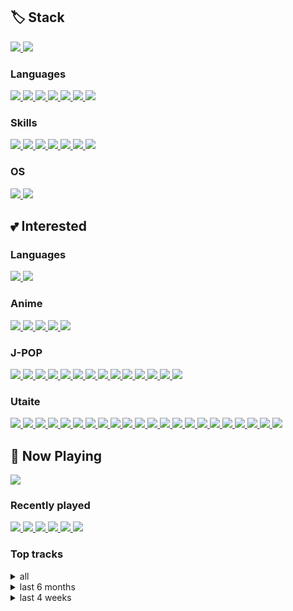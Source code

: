 ## 🏷️ Stack ##

<a href="https://wakatime.com/@dfd022b5-5fb8-4671-8787-d6ea7cca7720">
    <img src="https://wakatime.com/badge/user/dfd022b5-5fb8-4671-8787-d6ea7cca7720.svg">
</a>
<a href="https://wakatime.com/@53181dd6-2d1c-42dd-b06a-794b81353c45">
    <img src="https://wakatime.com/badge/user/53181dd6-2d1c-42dd-b06a-794b81353c45.svg">
</a>

### Languages ###

<a href="https://dart.dev/">
    <img src="https://img.shields.io/badge/Dart-0175C2?logo=dart&logoColor=white">
</a>
<a href="https://kotlinlang.org">
    <img src="https://img.shields.io/badge/Kotlin-7F52FF?logo=kotlin&logoColor=white">
</a>
<a href="https://www.typescriptlang.org">
    <img src="https://img.shields.io/badge/TypeScript-3178C6?logo=typescript&logoColor=white">
</a>
<a href="https://developer.mozilla.org/ko/docs/Web/JavaScript">
    <img src="https://img.shields.io/badge/JavaScript-F7DF1E?logo=javascript&logoColor=white">
</a>
<a href="https://python.org">
    <img src="https://img.shields.io/badge/Python-3776AB?logo=python&logoColor=white">
</a>
<a href="https://java.com">
    <img src="https://img.shields.io/badge/Java-007396?logo=java&logoColor=white">
</a>
<a href="https://php.net">
    <img src="https://img.shields.io/badge/PHP-777BB4?logo=php&logoColor=white">
</a>

### Skills ###

<a href="https://flutter.dev">
    <img src="https://img.shields.io/badge/Flutter-02569B?logo=flutter&logoColor=white">
</a>
<a href="https://developer.android.com">
    <img src="https://img.shields.io/badge/Android-3DDC84?logo=android&logoColor=white">
</a>
<a href="https://reactivex.io">
    <img src="https://img.shields.io/badge/ReactiveX-B7178C?logo=ReactiveX&logoColor=white">
</a>
<a href="https://nodejs.org">
    <img src="https://img.shields.io/badge/Node.js-339933?logo=node.js&logoColor=white">
</a>
<a href="https://vuejs.org">
    <img src="https://img.shields.io/badge/Vue.js-4FC08D?logo=vue.js&logoColor=white">
</a>
<a href="https://aws.amazon.com">
    <img src="https://img.shields.io/badge/AWS-232F3E?logo=amazonaws&logoColor=white">
</a>
<a href="https://spring.io">
    <img src="https://img.shields.io/badge/Spring-6DB33F?logo=spring&logoColor=white">
</a>

### OS ###

<a href="https://apple.com/macos">
    <img src="https://img.shields.io/badge/Mac-000000?logo=macos&logoColor=white">    
</a>
<a href="https://debian.org">
    <img src="https://img.shields.io/badge/Debian-A81D33?logo=debian&logoColor=white">
</a>

## 💕 Interested ##

### Languages ###

<a href="https://rust-lang.org">
    <img src="https://img.shields.io/badge/Rust-000000?logo=rust&logoColor=white">
</a>
<a href="https://developer.apple.com/swift">
    <img src="https://img.shields.io/badge/Swift-F05138?logo=swift&logoColor=white">
</a>

### Anime ###

<a href="http://www.tbs.co.jp/clannad/clannad1/index-j.html">
    <img src="https://img.shields.io/badge/CLANNAD-C76F5F">    
</a>
<a href="https://07th-expansion.net/hig_gensaku">
    <img src="https://img.shields.io/badge/Higurashi When They Cry-FA0102">
</a>
<a href="http://sakurasou.dengeki.com/">
    <img src="https://img.shields.io/badge/The Pet Girl of Sakurasou-E5058F">
</a>
<a href="http://violet-evergarden.jp/">
    <img src="https://img.shields.io/badge/Violet Evergarden-4A9D85">
</a>
<a href="https://tenkinoko.com/">
    <img src="https://img.shields.io/badge/Weathering with You-2CA1F9">
</a>

### J-POP ###

<a href="https://yuyu-ege.jp">
    <img src="https://img.shields.io/badge/yu--yu-34A497">
</a>
<a href="https://aimer-web.jp/">
    <img src="https://img.shields.io/badge/Aimer-A7C2CD">
</a>
<a href="https://aimyong.net">
    <img src="https://img.shields.io/badge/Aimyon-068AE7">
</a>
<a href="https://backnumber.info/">
    <img src="https://img.shields.io/badge/back number-2B2F27">
</a>
<a href="http://lxixsxa.com">
    <img src="https://img.shields.io/badge/LiSA-FAD8DD">
</a>
<a href="https://www.373official.com/">
    <img src="https://img.shields.io/badge/Minami-82A0D5">
</a>
<a href="https://radwimps.jp">
    <img src="https://img.shields.io/badge/RADWIMPS-1D313F">
</a>
<a href="http://www.reona-reona.com/">
    <img src="https://img.shields.io/badge/ReoNa-C62838">
</a>
<a href="http://supercell.jp">
    <img src="https://img.shields.io/badge/supercell-374A59">
</a>
<a href="https://wug-portal.jp">
    <img src="https://img.shields.io/badge/WUG-006039">
</a>
<a href="https://yoasobi-music.jp">
    <img src="https://img.shields.io/badge/YOASOBI-F35B76">
</a>
<a href="https://yorushika.com/">
    <img src="https://img.shields.io/badge/Yorushika-241718">
</a>
<a href="https://youtube.com/channel/UC2iRI4qf-H_BdpsS8mMEjZQ">
    <img src="https://img.shields.io/badge/Yuika-76ADCD">
</a>
<a href="https://zutomayo.net/">
    <img src="https://img.shields.io/badge/ZUTOMAYO-754D8E">
</a>

### Utaite ###

<a href="https://youtube.com/channel/UCvp05KhK2ShzaA54CKuE0ow">
    <img src="https://img.shields.io/badge/Ayaponzu*-FEC274">
</a>
<a href="https://youtube.com/channel/UCoinyAuvhTzmJKv12IIkMFA">
    <img src="https://img.shields.io/badge/Cereus-696E59">
</a>
<a href="https://youtube.com/channel/UC5Ce1XGat0JJOXcFWZl1jcg">
    <img src="https://img.shields.io/badge/Dalmabal-EA37DE">
</a>
<a href="https://youtube.com/channel/UCUEvXLdpCtbzzDkcMI96llg">
    <img src="https://img.shields.io/badge/DAZBEE-010000">
</a>
<a href="https://youtube.com/channel/UCRKcKB_CKc7FeFXS7ouSvDw">
    <img src="https://img.shields.io/badge/ENE-FF6DA1">
</a>
<a href="https://youtube.com/channel/UC8aUF9ipzQb2jTHlFoFZ1Vg">
    <img src="https://img.shields.io/badge/Hanatan-BE191C">
</a>
<a href="https://youtube.com/channel/UCw9Rb-CFuDKjkYkrku_g01g">
    <img src="https://img.shields.io/badge/Hiina-FCB3B3">
</a>
<a href="https://youtube.com/channel/UCdvq5i3RyRsoTqITD1xSxNw">
    <img src="https://img.shields.io/badge/Hiiragi Yuka-856791">
</a>
<a href="https://youtube.com/channel/UCShXNLMXCfstmWKH_q86B8w">
    <img src="https://img.shields.io/badge/Kano-C1AEA0">
</a>
<a href="https://youtube.com/channel/UCW0p7VdWVO0bn0_FELopJpQ">
    <img src="https://img.shields.io/badge/Kohana Lam-6380AD">
</a>
<a href="https://youtube.com/channel/UCtOy6aKyz2ltSKSkQccXVGA">
    <img src="https://img.shields.io/badge/Kurokumo-5A4758">
</a>
<a href="https://nicovideo.jp/user/26013622">
    <img src="https://img.shields.io/badge/Lai Lai-70AF2F">
</a>
<a href="https://youtube.com/channel/UCT4_Eu49Yy0ydqP57DUl3nQ">
    <img src="https://img.shields.io/badge/Majiko-D2CBD4">
</a>
<a href="https://youtube.com/channel/UCS7Ol_vxh1Ckw-E2t084ypQ">
    <img src="https://img.shields.io/badge/Mary-F2F2F2">
</a>
<a href="https://youtube.com/channel/UC9U6I0wVpEsYHdWYWWzUHcg">
    <img src="https://img.shields.io/badge/nameless-97706F">
</a>
<a href="https://youtube.com/channel/UCQn1FqrR2OCjSe6Nl4GlVHw">
    <img src="https://img.shields.io/badge/Raon Lee-F3243C">
</a>
<a href="https://youtube.com/channel/UCB6pJFaFByws3dQj4AdLdyA">
    <img src="https://img.shields.io/badge/Reol-26272E">
</a>
<a href="https://youtube.com/channel/UC0D-9mI0XntQUhMdUzqiqJw">
    <img src="https://img.shields.io/badge/Sana-CDCDCF">
</a>
<a href="https://youtube.com/channel/UCrFREdqSkLslvG2BpYpZHmg">
    <img src="https://img.shields.io/badge/Wolpis Kater-91CFC4">
</a>
<a href="https://youtube.com/channel/UCyq2WAxX9mWHRVQxASfwMZg">
    <img src="https://img.shields.io/badge/Wotamin-A71B21">
</a>
<a href="https://nicovideo.jp/user/115613">
    <img src="https://img.shields.io/badge/Yuikonnu-90AFC4">
</a>
<a href="https://youtube.com/channel/UCT0GO54cT_RxKN-Ou2PwTsw">
    <img src="https://img.shields.io/badge/Zakuro-A4005F">
</a>

## 🎵 Now Playing ##

<a href="https://now-playing-profile-psi.vercel.app/now-playing?open=true">
    <img src="https://now-playing-profile-psi.vercel.app/now-playing">
</a>

### Recently played ###

<a href="https://now-playing-profile-psi.vercel.app/recently-played?i=0&open=true">
    <img src="https://now-playing-profile-psi.vercel.app/recently-played?i=0">
</a>
<a href="https://now-playing-profile-psi.vercel.app/recently-played?i=1&open=true">
    <img src="https://now-playing-profile-psi.vercel.app/recently-played?i=1">
</a>
<a href="https://now-playing-profile-psi.vercel.app/recently-played?i=2&open=true">
    <img src="https://now-playing-profile-psi.vercel.app/recently-played?i=2">
</a>
<a href="https://now-playing-profile-psi.vercel.app/recently-played?i=3&open=true">
    <img src="https://now-playing-profile-psi.vercel.app/recently-played?i=3">
</a>
<a href="https://now-playing-profile-psi.vercel.app/recently-played?i=4&open=true">
    <img src="https://now-playing-profile-psi.vercel.app/recently-played?i=4">
</a>
<a href="https://now-playing-profile-psi.vercel.app/recently-played?i=5&open=true">
    <img src="https://now-playing-profile-psi.vercel.app/recently-played?i=5">
</a>

### Top tracks ###

<details>
  <summary>all</summary>
    <a href="https://now-playing-profile-psi.vercel.app/top-tracks?time_range=long_term&i=0&open=true">
        <img src="https://now-playing-profile-psi.vercel.app/top-tracks?time_range=long_term&i=0">
    </a>
    <a href="https://now-playing-profile-psi.vercel.app/top-tracks?time_range=long_term&i=1&open=true">
        <img src="https://now-playing-profile-psi.vercel.app/top-tracks?time_range=long_term&i=1">
    </a>
    <a href="https://now-playing-profile-psi.vercel.app/top-tracks?time_range=long_term&i=2&open=true">
        <img src="https://now-playing-profile-psi.vercel.app/top-tracks?time_range=long_term&i=2">
    </a>
    <a href="https://now-playing-profile-psi.vercel.app/top-tracks?time_range=long_term&i=3&open=true">
        <img src="https://now-playing-profile-psi.vercel.app/top-tracks?time_range=long_term&i=3">
    </a>
    <a href="https://now-playing-profile-psi.vercel.app/top-tracks?time_range=long_term&i=4&open=true">
        <img src="https://now-playing-profile-psi.vercel.app/top-tracks?time_range=long_term&i=4">
    </a>
    <a href="https://now-playing-profile-psi.vercel.app/top-tracks?time_range=long_term&i=5&open=true">
        <img src="https://now-playing-profile-psi.vercel.app/top-tracks?time_range=long_term&i=5">
    </a>
</details>

<details>
  <summary>last 6 months</summary>
    <a href="https://now-playing-profile-psi.vercel.app/top-tracks?time_range=medium_term&i=0&open=true">
        <img src="https://now-playing-profile-psi.vercel.app/top-tracks?time_range=medium_term&i=0">
    </a>
    <a href="https://now-playing-profile-psi.vercel.app/top-tracks?time_range=medium_term&i=1&open=true">
        <img src="https://now-playing-profile-psi.vercel.app/top-tracks?time_range=medium_term&i=1">
    </a>
    <a href="https://now-playing-profile-psi.vercel.app/top-tracks?time_range=medium_term&i=2&open=true">
        <img src="https://now-playing-profile-psi.vercel.app/top-tracks?time_range=medium_term&i=2">
    </a>
    <a href="https://now-playing-profile-psi.vercel.app/top-tracks?time_range=medium_term&i=3&open=true">
        <img src="https://now-playing-profile-psi.vercel.app/top-tracks?time_range=medium_term&i=3">
    </a>
    <a href="https://now-playing-profile-psi.vercel.app/top-tracks?time_range=medium_term&i=4&open=true">
        <img src="https://now-playing-profile-psi.vercel.app/top-tracks?time_range=medium_term&i=4">
    </a>
    <a href="https://now-playing-profile-psi.vercel.app/top-tracks?time_range=medium_term&i=5&open=true">
        <img src="https://now-playing-profile-psi.vercel.app/top-tracks?time_range=medium_term&i=5">
    </a>
</details>

<details>
  <summary>last 4 weeks</summary>
    <a href="https://now-playing-profile-psi.vercel.app/top-tracks?time_range=short_term&i=0&open=true">
        <img src="https://now-playing-profile-psi.vercel.app/top-tracks?time_range=short_term&i=0">
    </a>
    <a href="https://now-playing-profile-psi.vercel.app/top-tracks?time_range=short_term&i=1&open=true">
        <img src="https://now-playing-profile-psi.vercel.app/top-tracks?time_range=short_term&i=1">
    </a>
    <a href="https://now-playing-profile-psi.vercel.app/top-tracks?time_range=short_term&i=2&open=true">
        <img src="https://now-playing-profile-psi.vercel.app/top-tracks?time_range=short_term&i=2">
    </a>
    <a href="https://now-playing-profile-psi.vercel.app/top-tracks?time_range=short_term&i=3&open=true">
        <img src="https://now-playing-profile-psi.vercel.app/top-tracks?time_range=short_term&i=3">
    </a>
    <a href="https://now-playing-profile-psi.vercel.app/top-tracks?time_range=short_term&i=4&open=true">
        <img src="https://now-playing-profile-psi.vercel.app/top-tracks?time_range=short_term&i=4">
    </a>
    <a href="https://now-playing-profile-psi.vercel.app/top-tracks?time_range=short_term&i=5&open=true">
        <img src="https://now-playing-profile-psi.vercel.app/top-tracks?time_range=short_term&i=5">
    </a>
</details>
